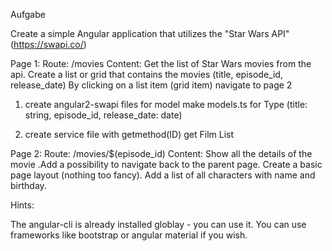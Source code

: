 Aufgabe

Create a simple Angular application that utilizes the "Star Wars API" (https://swapi.co/)

Page 1: Route: /movies Content: Get the list of Star Wars movies from the api. Create a list or grid that contains the movies (title, episode_id, release_date) By clicking on a list item (grid item) navigate to page 2

  1. create angular2-swapi files for model make models.ts for Type (title: string, episode_id, release_date: date)

  2. create service file with getmethod(ID) get Film List

Page 2: Route: /movies/$(episode_id) Content: Show all the details of the movie .Add a possibility to navigate back to the parent page. Create a basic page layout (nothing too fancy). Add a list of all characters with name and birthday.

Hints:

The angular-cli is already installed globlay - you can use it.
You can use frameworks like bootstrap or angular material if you wish.
